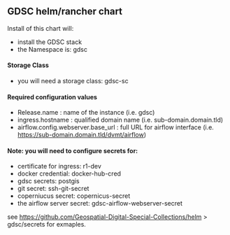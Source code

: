 ## GDSC helm/rancher chart  

Install of this chart will:  
- install the GDSC stack
- the Namespace is: gdsc

#### Storage Class
- you will need a storage class: gdsc-sc

#### Required configuration values  
- Release.name : name of the instance (i.e. gdsc)  
- ingress.hostname : qualified domain name (i.e. sub-domain.domain.tld)  
- airflow.config.webserver.base_url : full URL for airflow interface (i.e. https://sub-domain.domain.tld/dvmt/airflow)  

#### Note: you will need to configure secrets for:  
- certificate for ingress: r1-dev  
- docker credential: docker-hub-cred  
- gdsc secrets: postgis  
- git secret: ssh-git-secret  
- coperniucus secret: copernicus-secret
- the airflow server secret: gdsc-airflow-webserver-secret

see https://github.com/Geospatial-Digital-Special-Collections/helm > gdsc/secrets for exmaples.  